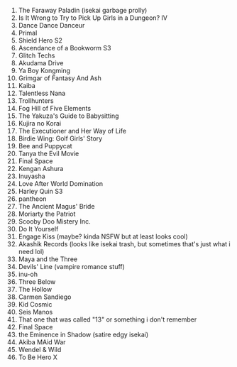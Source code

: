 1. The Faraway Paladin (isekai garbage prolly)
3. Is It Wrong to Try to Pick Up Girls in a Dungeon? IV
4. Dance Dance Danceur
5. Primal
6. Shield Hero S2
7. Ascendance of a Bookworm S3
8. Glitch Techs
9. Akudama Drive
10. Ya Boy Kongming
11. Grimgar of Fantasy And Ash
12. Kaiba
13. Talentless Nana
14. Trollhunters
15. Fog Hill of Five Elements
16. The Yakuza's Guide to Babysitting
17. Kujira no Korai
18. The Executioner and Her Way of Life
19. Birdie Wing: Golf Girls' Story
20. Bee and Puppycat
21. Tanya the Evil Movie
22. Final Space
23. Kengan Ashura
24. Inuyasha
25. Love After World Domination
26. Harley Quin S3
27. pantheon
28. The Ancient Magus' Bride
29. Moriarty the Patriot
30. Scooby Doo Mistery Inc.
31. Do It Yourself
32. Engage Kiss (maybe? kinda NSFW but at least looks cool)
33. Akashik Records (looks like isekai trash, but sometimes that's just what i need lol)
34. Maya and the Three
35. Devils' Line (vampire romance stuff)
36. inu-oh
37. Three Below
38. The Hollow
39. Carmen Sandiego
40. Kid Cosmic
41. Seis Manos
42. That one that was called "13" or something i don't remember
44. Final Space
45. the Eminence in Shadow (satire edgy isekai)
46. Akiba MAid War
47. Wendel & Wild
48. To Be Hero X
